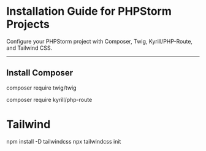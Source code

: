 # Installation Guide for PHPStorm Projects

Configure your PHPStorm project with Composer, Twig, Kyrill/PHP-Route, and Tailwind CSS.

---

## Install Composer

composer require twig/twig

composer require kyrill/php-route

# Tailwind

npm install -D tailwindcss
npx tailwindcss init
